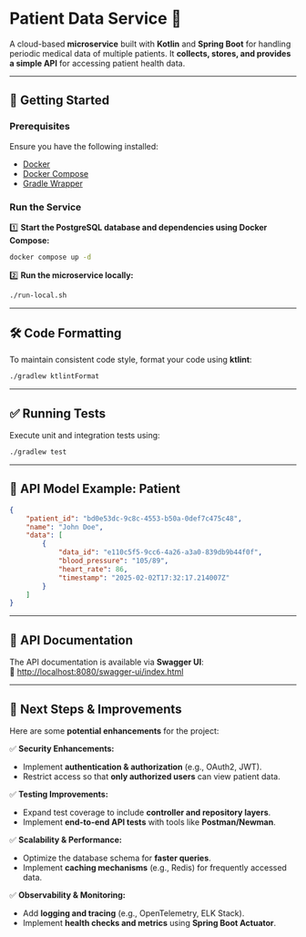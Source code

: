 # **Patient Data Service** 🏥

A cloud-based **microservice** built with **Kotlin** and **Spring Boot** for handling periodic medical data of multiple patients. It **collects, stores, and provides a simple API** for accessing patient health data.

---

## 🚀 **Getting Started**

### **Prerequisites**
Ensure you have the following installed:
- [Docker](https://docs.docker.com/get-docker/)
- [Docker Compose](https://docs.docker.com/compose/install/)
- [Gradle Wrapper](https://docs.gradle.org/current/userguide/gradle_wrapper.html)

### **Run the Service**

1️⃣ **Start the PostgreSQL database and dependencies using Docker Compose:**
```sh
docker compose up -d
```

2️⃣ **Run the microservice locally:**
```sh
./run-local.sh
```

---

## 🛠 **Code Formatting**

To maintain consistent code style, format your code using **ktlint**:
```sh
./gradlew ktlintFormat
```

---

## ✅ **Running Tests**

Execute unit and integration tests using:
```sh
./gradlew test
```

---

## 📄 **API Model Example: Patient**

```json
{
    "patient_id": "bd0e53dc-9c8c-4553-b50a-0def7c475c48",
    "name": "John Doe",
    "data": [
        {
            "data_id": "e110c5f5-9cc6-4a26-a3a0-839db9b44f0f",
            "blood_pressure": "105/89",
            "heart_rate": 86,
            "timestamp": "2025-02-02T17:32:17.214007Z"
        }
    ]
}
```

---

## 📖 **API Documentation**

The API documentation is available via **Swagger UI**:  
🔗 [http://localhost:8080/swagger-ui/index.html](http://localhost:8080/swagger-ui/index.html)

---

## 🚧 **Next Steps & Improvements**

Here are some **potential enhancements** for the project:

✅ **Security Enhancements:**
- Implement **authentication & authorization** (e.g., OAuth2, JWT).
- Restrict access so that **only authorized users** can view patient data.

✅ **Testing Improvements:**
- Expand test coverage to include **controller and repository layers**.
- Implement **end-to-end API tests** with tools like **Postman/Newman**.

✅ **Scalability & Performance:**
- Optimize the database schema for **faster queries**.
- Implement **caching mechanisms** (e.g., Redis) for frequently accessed data.

✅ **Observability & Monitoring:**
- Add **logging and tracing** (e.g., OpenTelemetry, ELK Stack).
- Implement **health checks and metrics** using **Spring Boot Actuator**.
